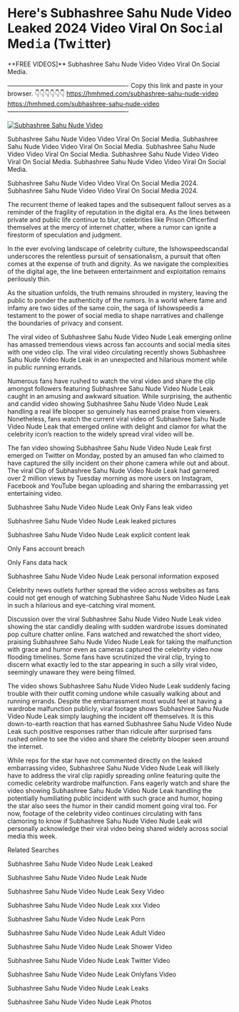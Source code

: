 # Here's Subhashree Sahu Nude Video Leaked 2024 Video Viral On Soc𝚒al Med𝚒a (Tw𝚒tter)

++FREE VIDEOS]** Subhashree Sahu Nude Video Video Viral On Social Media.

———————————————————-
Copy this link and paste in your browser.
👇👇👇👇👇👇
https://hmhmed.com/subhashree-sahu-nude-video
https://hmhmed.com/subhashree-sahu-nude-video
———————————————————-

[![Subhashree Sahu Nude Video](https://i.imgur.com/dJHk4Zq.gif)](https://hmhmed.com/subhashree-sahu-nude-video)

Subhashree Sahu Nude Video Video Viral On Social Media. Subhashree Sahu Nude Video Video Viral On Social Media. Subhashree Sahu Nude Video Video Viral On Social Media. Subhashree Sahu Nude Video Video Viral On Social Media. Subhashree Sahu Nude Video Video Viral On Social Media.

Subhashree Sahu Nude Video Video Viral On Social Media 2024. Subhashree Sahu Nude Video Video Viral On Social Media 2024.

The recurrent theme of leaked tapes and the subsequent fallout serves as a reminder of the fragility of reputation in the digital era. As the lines between private and public life continue to blur, celebrities like Prison Officerfind themselves at the mercy of internet chatter, where a rumor can ignite a firestorm of speculation and judgment.

In the ever evolving landscape of celebrity culture, the Ishowspeedscandal underscores the relentless pursuit of sensationalism, a pursuit that often comes at the expense of truth and dignity. As we navigate the complexities of the digital age, the line between entertainment and exploitation remains perilously thin.

As the situation unfolds, the truth remains shrouded in mystery, leaving the public to ponder the authenticity of the rumors. In a world where fame and infamy are two sides of the same coin, the saga of Ishowspeedis a testament to the power of social media to shape narratives and challenge the boundaries of privacy and consent.

The viral video of Subhashree Sahu Nude Video Nude Leak emerging online has amassed tremendous views across fan accounts and social media sites with one video clip. The viral video circulating recently shows Subhashree Sahu Nude Video Nude Leak in an unexpected and hilarious moment while in public running errands.

Numerous fans have rushed to watch the viral video and share the clip amongst followers featuring Subhashree Sahu Nude Video Nude Leak caught in an amusing and awkward situation. While surprising, the authentic and candid video showing Subhashree Sahu Nude Video Nude Leak handling a real life blooper so genuinely has earned praise from viewers. Nonetheless, fans watch the current viral video of Subhashree Sahu Nude Video Nude Leak that emerged online with delight and clamor for what the celebrity icon’s reaction to the widely spread viral video will be.

The fan video showing Subhashree Sahu Nude Video Nude Leak first emerged on Twitter on Monday, posted by an amused fan who claimed to have captured the silly incident on their phone camera while out and about. The viral Clip of Subhashree Sahu Nude Video Nude Leak had garnered over 2 million views by Tuesday morning as more users on Instagram, Facebook and YouTube began uploading and sharing the embarrassing yet entertaining video.

Subhashree Sahu Nude Video Nude Leak Only Fans leak video

Subhashree Sahu Nude Video Nude Leak leaked pictures

Subhashree Sahu Nude Video Nude Leak explicit content leak

Only Fans account breach

Only Fans data hack

Subhashree Sahu Nude Video Nude Leak personal information exposed

Celebrity news outlets further spread the video across websites as fans could not get enough of watching Subhashree Sahu Nude Video Nude Leak in such a hilarious and eye-catching viral moment.

Discussion over the viral Subhashree Sahu Nude Video Nude Leak video showing the star candidly dealing with sudden wardrobe issues dominated pop culture chatter online. Fans watched and rewatched the short video, praising Subhashree Sahu Nude Video Nude Leak for taking the malfunction with grace and humor even as cameras captured the celebrity video now flooding timelines. Some fans have scrutinized the viral clip, trying to discern what exactly led to the star appearing in such a silly viral video, seemingly unaware they were being filmed.

The video shows Subhashree Sahu Nude Video Nude Leak suddenly facing trouble with their outfit coming undone while casually walking about and running errands. Despite the embarrassment most would feel at having a wardrobe malfunction publicly, viral footage shows Subhashree Sahu Nude Video Nude Leak simply laughing the incident off themselves. It is this down-to-earth reaction that has earned Subhashree Sahu Nude Video Nude Leak such positive responses rather than ridicule after surprised fans rushed online to see the video and share the celebrity blooper seen around the internet.

While reps for the star have not commented directly on the leaked embarrassing video, Subhashree Sahu Nude Video Nude Leak will likely have to address the viral clip rapidly spreading online featuring quite the comedic celebrity wardrobe malfunction. Fans eagerly watch and share the video showing Subhashree Sahu Nude Video Nude Leak handling the potentially humiliating public incident with such grace and humor, hoping the star also sees the humor in their candid moment going viral too. For now, footage of the celebrity video continues circulating with fans clamoring to know if Subhashree Sahu Nude Video Nude Leak will personally acknowledge their viral video being shared widely across social media this week.

Related Searches

Subhashree Sahu Nude Video Nude Leak Leaked

Subhashree Sahu Nude Video Nude Leak Nude

Subhashree Sahu Nude Video Nude Leak Sexy Video

Subhashree Sahu Nude Video Nude Leak xxx Video

Subhashree Sahu Nude Video Nude Leak Porn

Subhashree Sahu Nude Video Nude Leak Adult Video

Subhashree Sahu Nude Video Nude Leak Shower Video

Subhashree Sahu Nude Video Nude Leak Twitter Video

Subhashree Sahu Nude Video Nude Leak Onlyfans Video

Subhashree Sahu Nude Video Nude Leak Leaks

Subhashree Sahu Nude Video Nude Leak Photos
